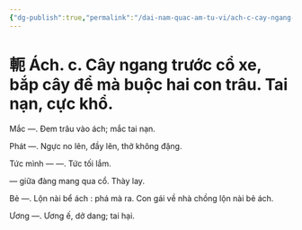 ```yaml
---
{"dg-publish":true,"permalink":"/dai-nam-quac-am-tu-vi/ach-c-cay-ngang-truoc-co-xe-bap-cay-de-ma-buoc-hai-con-trau-tai-nan-cuc-kho/","tags":["âm-tự-vị"],"created":"2025-08-15T14:51:52.814+07:00"}
---
```


# 軛 Ách. c. Cây ngang trước cổ xe, bắp cây để mà buộc hai con trâu. Tai nạn, cực khổ.

Mắc —. Đem trâu vào ách; mắc tai nạn.

Phát —. Ngực no lên, đầy lên, thở không đặng.

Tức mình — —. Tức tối lắm.

— giữa đàng mang qua cổ. Thày lay.

Bẻ —. Lộn nài bể ách : phá mà ra. Con gái về nhà chồng lộn nài bẻ ách.

Ương —. Ương ế, dở dang; tai hại.